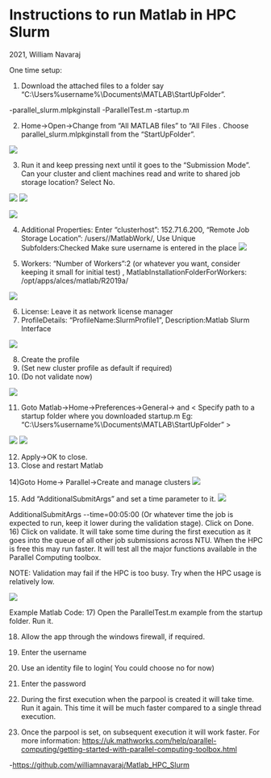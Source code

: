 # Instructions to run Matlab in HPC Slurm

2021, William Navaraj

One time setup:
1)	Download the attached files to a folder say “C:\Users\%username%\Documents\MATLAB\StartUpFolder”. 
 
-parallel_slurm.mlpkginstall
-ParallelTest.m
-startup.m

2)	Home->Open->Change from “All MATLAB files” to “All Files *.* Choose parallel_slurm.mlpkginstall from the “StartUpFolder”.

![](Images/pkgopen.png)
 
3)	Run it and keep pressing next until it goes to the “Submission Mode”.  Can your cluster and client machines read and write to shared job storage location? Select No. 

![](Images/setup1.png) ![](Images/setup2.png)

![](Images/setup3.png)
 

4)	Additional Properties: Enter “clusterhost”: 152.71.6.200, “Remote Job Storage Location”: /users/<username>/MatlabWork/,
Use Unique Subfolders:Checked
Make sure username is entered in the place <username> 
![](Images/setup4.png)

5)	Workers: “Number of Workers”:2 (or whatever you want, consider keeping it small for initial test) , MatlabInstallationFolderForWorkers: /opt/apps/alces/matlab/R2019a/

![](Images/setup5.png)

6)	License: Leave it as network license manager
7)	ProfileDetails: “ProfileName:SlurmProfile1”, Description:Matlab Slurm Interface

![](Images/setup6.png)

8)	Create the profile
9)	(Set new cluster profile as default if required)
10)	(Do not validate now)

 ![](Images/setup7.png)

11)	Goto Matlab->Home->Preferences->General-> and < Specify path to a startup folder  where you downloaded startup.m Eg: “C:\Users\%username%\Documents\MATLAB\StartUpFolder” >

![](Images/setup8.png)
![](Images/setup9.png)

12)	Apply->OK to close.
13)	Close and restart Matlab

14)Goto	Home-> Parallel->Create and manage clusters
![](Images/setup10.png)

15)	Add “AdditionalSubmitArgs” and set a time parameter to it. 
![](Images/setup11.png)
 
AdditionalSubmitArgs --time=00:05:00 (Or whatever time the job is expected to run, keep it lower during the validation stage). Click on Done.
16)	Click on validate. It will take some time during the first execution as it goes into the queue of all other job submissions across NTU. When the HPC is free this may run faster. It will test all the major functions available in the Parallel Computing toolbox.

NOTE: Validation may fail if the HPC is too busy. Try when the HPC usage is relatively low.
 
![](Images/setup12.png)

Example Matlab Code:
17)	Open the ParallelTest.m example from the startup folder. Run it.

18)	Allow the app through the windows firewall, if required.

19)	Enter the username

20)	Use an identity file to login( You could choose no for now)

21)	Enter the password

22)	During the first execution when the parpool is created it will take time. Run it again. This time it will be much faster compared to a single thread execution.

23)	Once the parpool is set, on subsequent execution it will work faster. 
For more information:
https://uk.mathworks.com/help/parallel-computing/getting-started-with-parallel-computing-toolbox.html 


-https://github.com/williamnavaraj/Matlab_HPC_Slurm


